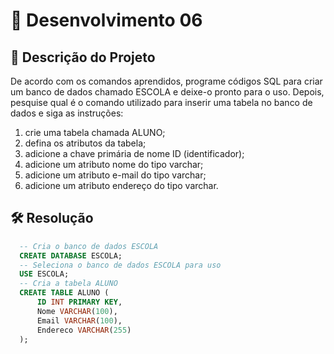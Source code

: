 # 📜 Desenvolvimento 06 

## 🎯 Descrição do Projeto 

De acordo com os comandos aprendidos, programe códigos SQL para criar um banco de dados chamado ESCOLA e deixe-o pronto para o uso. Depois, pesquise qual é o comando utilizado para inserir uma tabela no banco de dados e siga as instruções:

1. crie uma tabela chamada ALUNO;  
2. defina os atributos da tabela;
3. adicione a chave primária de nome ID (identificador);
4. adicione um atributo nome do tipo varchar;
5. adicione um atributo e-mail do tipo varchar;
6. adicione um atributo endereço do tipo varchar.

## 🛠️ Resolução

```sql
  -- Cria o banco de dados ESCOLA
  CREATE DATABASE ESCOLA;
  -- Seleciona o banco de dados ESCOLA para uso
  USE ESCOLA;
  -- Cria a tabela ALUNO
  CREATE TABLE ALUNO (
      ID INT PRIMARY KEY,
      Nome VARCHAR(100),
      Email VARCHAR(100),
      Endereco VARCHAR(255)
  );
```
